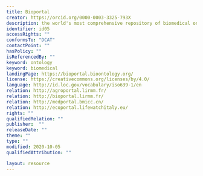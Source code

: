 ```yaml
---
title: Bioportal
creator: https://orcid.org/0000-0003-3325-793X
description: the world's most comprehensive repository of biomedical ontologies
identifier: id05
accessRights: ""
conformsTo: "DCAT"
contactPoint: ""
hasPolicy: ""
isReferencedBy: ""
keyword: ontology
keyword: biomedical
landingPage: https://bioportal.bioontology.org/
license: https://creativecommons.org/licenses/by/4.0/
language: http://id.loc.gov/vocabulary/iso639-1/en
relation: http://agroportal.lirmm.fr/
relation: http://bioportal.lirmm.fr/
relation: http://medportal.bmicc.cn/
relation: http://ecoportal.lifewatchitaly.eu/
rights: ""
qualifiedRelation: ""
publisher:  ""
releaseDate: ""
theme: ""
type: ""
modified: 2020-10-05
qualifiedAttribution: ""

layout: resource
---
```

